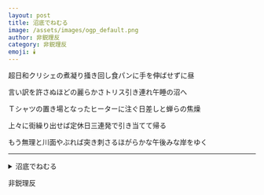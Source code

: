 ```yaml
---
layout: post
title: 沼底でねむる
image: /assets/images/ogp_default.png
author: 非鋭理反
category: 非鋭理反
emoji: 🕯️
---
```


<div class="tanka-area"><div class="tanka">
<p>超日和クリシェの煮凝り掻き回し食パンに手を伸ばせずに昼</p>

<p>言い訳を許さぬほどの麗らかさトリス引き連れ午睡の沼へ</p>

<p>Ｔシャツの置き場となったヒーターに注ぐ日差しと蝉らの焦燥</p>

<p>上々に街繰り出せば定休日三連発で引き当てて帰る</p>

<p>もう無理と川面やぶれば突き刺さるほがらかな午後みな岸をゆく</p>

</div></div>

---

<details><summary>沼底でねむる</summary>
超日和クリシェの煮凝り掻き回し食パンに手を伸ばせずに昼<br/>
言い訳を許さぬほどの麗らかさトリス引き連れ午睡の沼へ<br/>
Tシャツの置き場となったヒーターに注ぐ日差しと蝉らの焦燥<br/>
上々に街繰り出せば定休日三連発で引き当てて帰る<br/>
もう無理と川面やぶれば突き刺さるほがらかな午後みな岸をゆく<br/>
<br/>

</details>

非鋭理反
